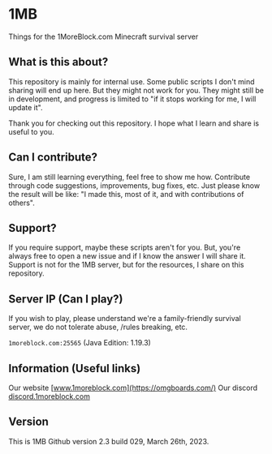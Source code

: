 # 1MB

Things for the 1MoreBlock.com Minecraft survival server

## What is this about?

This repository is mainly for internal use. Some public scripts I don't mind sharing will end up here. But they might not work for you. They might still be in development, and progress is limited to "if it stops working for me, I will update it".

Thank you for checking out this repository. I hope what I learn and share is useful to you.

## Can I contribute?

Sure, I am still learning everything, feel free to show me how. Contribute through code suggestions, improvements, bug fixes, etc. Just please know the result will be like: "I made this, most of it, and with contributions of others". 

## Support?

If you require support, maybe these scripts aren't for you. But, you're always free to open a new issue and if I know the answer I will share it. Support is not for the 1MB server, but for the resources, I share on this repository. 

## Server IP (Can I play?)

If you wish to play, please understand we're a family-friendly survival server, we do not tolerate abuse, /rules breaking, etc. 

`1moreblock.com:25565` (Java Edition: 1.19.3)

## Information (Useful links)

Our website [www.1moreblock.com](https://omgboards.com/)
Our discord [discord.1moreblock.com](https://discord.gg/floris)

## Version

This is 1MB Github version 2.3 build 029, March 26th, 2023.
